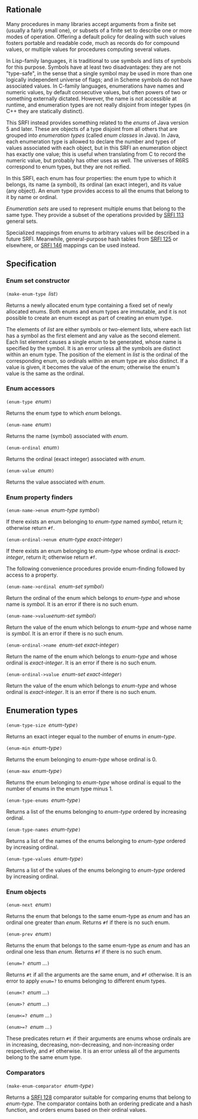 ## Rationale

Many procedures in many libraries accept arguments from a finite set (usually a fairly small one),
or subsets of a finite set to describe one or more modes of operation.
Offering a default policy for dealing with such values fosters portable and readable code,
much as records do for compound values, or multiple values for procedures computing several values.

In Lisp-family languages, it is traditional to use symbols and lists of symbols for this purpose.
Symbols have at least two disadvantages:
they are not "type-safe", in the sense that a single symbol may be used in more than one
logically independent universe of flags; and in Scheme symbols do not have associated values.
In C-family languages, enumerations have names and numeric values, by default consecutive values,
but often powers of two or something externally dictated.
However, the name is not accessible at runtime, and enumeration types
are not really disjoint from integer types (in C++ they are statically distinct).

This SRFI instead provides something related to the *enums* of Java version 5 and later.
These are objects of a type disjoint from all others that are grouped into *enumeration types*
(called *enum classes* in Java).  In Java, each enumeration type is allowed to declare
the number and types of values associated with each object, but in this SRFI an enumeration
object has exactly one value; this is useful when translating from C to record the numeric value,
but probably has other uses as well.  The universes of R6RS correspond to enum types, but they are not reified.

In this SRFI, each enum has four properties:  the enum type to which it belongs, its name (a symbol),
its ordinal (an exact integer), and its value (any object).
An enum type provides access to all the enums that belong to it by name or ordinal.

*Enumeration sets* are used to represent multiple enums that belong to the same type.  They provide
a subset of the operations provided by [SRFI 113](http://srfi.schemers.org/srfi-113/srfi-113.html)
general sets.

Specialized mappings from enums to arbitrary values will be described
in a future SRFI.  Meanwhile, general-purpose hash tables from
[SRFI 125](http://srfi.schemers.org/srfi-125/srfi-125.html) or elsewhere, or
[SRFI 146](http://srfi.schemers.org/srfi-146/srfi-146.html) mappings can be used instead.

## Specification

### Enum set constructor

`(make-enum-type `*list*`)`

Returns a newly allocated enum type containing a fixed set of newly allocated enums.
Both enums and enum types are immutable, and it is not possible to create an enum
except as part of creating an enum type.

The elements of *list* are either symbols or two-element lists, where each
list has a symbol as the first element and any value as the second element.
Each list element causes a single enum to be generated, whose name is specified by the symbol.
It is an error unless all the symbols are distinct within an enum type.
The position of the element in *list* is the ordinal of the corresponding enum,
so ordinals within an enum type are also distinct.  If a value is given,
it becomes the value of the enum; otherwise the enum's value is the same as the ordinal.

### Enum accessors

`(enum-type `*enum*`)`

Returns the enum type to which *enum* belongs.

`(enum-name `*enum*`)`

Returns the name (symbol) associated with *enum*.

`(enum-ordinal `*enum*`)`

Returns the ordinal (exact integer) associated with *enum*.

`(enum-value `*enum*`)`

Returns the value associated with *enum*.

### Enum property finders

`(enum-name->enum `*enum-type symbol*`)`

If there exists an enum belonging to *enum-type* named *symbol*, return it; otherwise return `#f`.

`(enum-ordinal->enum `*enum-type exact-integer*`)`

If there exists an enum belonging to *enum-type* whose ordinal is *exact-integer*, return it;
otherwise return `#f`.

The following convenience procedures provide enum-finding followed by access to a property.

`(enum-name->ordinal `*enum-set symbol*`)`

Return the ordinal of the enum which belongs to *enum-type* and whose name is *symbol*.
It is an error if there is no such enum.

`(enum-name->value`*enum-set symbol*`)`

Return the value of the enum which belongs to *enum-type* and whose name is *symbol*.
It is an error if there is no such enum.

`(enum-ordinal->name `*enum-set exact-integer*`)`

Return the name of the enum which belongs to *enum-type* and whose ordinal is *exact-integer*.
It is an error if there is no such enum.

`(enum-ordinal->value `*enum-set exact-integer*`)`

Return the value of the enum which belongs to *enum-type* and whose ordinal is *exact-integer*.
It is an error if there is no such enum.

## Enumeration types

`(enum-type-size `*enum-type*`)`

Returns an exact integer equal to the number of enums in *enum-type*.

`(enum-min `*enum-type*`)`

Returns the enum belonging to *enum-type* whose ordinal is 0.

`(enum-max `*enum-type*`)`

Returns the enum belonging to *enum-type* whose ordinal is equal to the number of enums
in the enum type minus 1.

`(enum-type-enums `*enum-type*`)`

Returns a list of the enums belonging to *enum-type* ordered by increasing ordinal.

`(enum-type-names `*enum-type*`)`

Returns a list of the names of the enums belonging to *enum-type* ordered by increasing ordinal.

`(enum-type-values `*enum-type*`)`

Returns a list of the values of the enums belonging to *enum-type* ordered by increasing ordinal.

### Enum objects

`(enum-next `*enum*`)`

Returns the enum that belongs to the same enum-type as *enum* and has an ordinal one greater than *enum*.
Returns `#f` if there is no such enum.

`(enum-prev `*enum*`)`

Returns the enum that belongs to the same enum-type as *enum* and has an ordinal one less than *enum*.
Returns `#f` if there is no such enum.

`(enum=? `*enum* ...`)`

Returns `#t` if all the arguments are the same enum, and `#f` otherwise.
It is an error to apply `enum=?` to enums belonging to different enum types.

`(enum<? `*enum* ...`)`

`(enum>? `*enum* ...`)`

`(enum<=? `*enum* ...`)`

`(enum>=? `*enum* ...`)`

These predicates return `#t` if their arguments are enums whose ordinals are in
increasing, decreasing, non-decreasing, and non-increasing order respectively, and `#f` otherwise.
It is an error unless all of the arguments belong to the same enum type.

### Comparators

`(make-enum-comparator `*enum-type*`)`

Returns a [SRFI 128](http://srfi.schemers.org/srfi-128/srfi-128.html) comparator suitable for comparing enums that belong to *enum-type*.  The comparator contains both an ordering predicate and a hash function, and orders enums based on their ordinal values.


